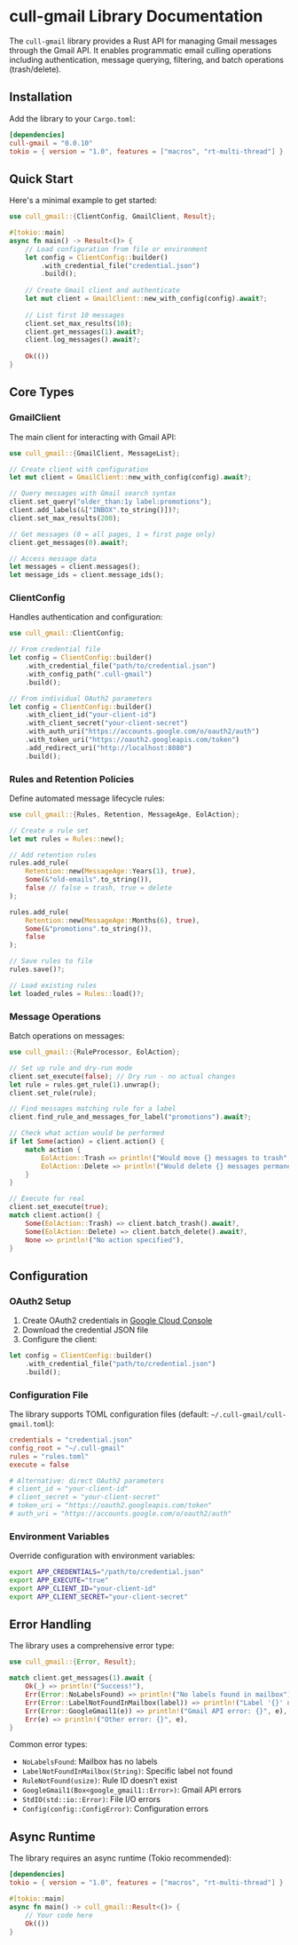 # cull-gmail Library Documentation

The `cull-gmail` library provides a Rust API for managing Gmail messages through the Gmail API. It enables programmatic email culling operations including authentication, message querying, filtering, and batch operations (trash/delete).

## Installation

Add the library to your `Cargo.toml`:

```toml
[dependencies]
cull-gmail = "0.0.10"
tokio = { version = "1.0", features = ["macros", "rt-multi-thread"] }
```

## Quick Start

Here's a minimal example to get started:

```rust
use cull_gmail::{ClientConfig, GmailClient, Result};

#[tokio::main]
async fn main() -> Result<()> {
    // Load configuration from file or environment
    let config = ClientConfig::builder()
        .with_credential_file("credential.json")
        .build();
    
    // Create Gmail client and authenticate
    let mut client = GmailClient::new_with_config(config).await?;
    
    // List first 10 messages
    client.set_max_results(10);
    client.get_messages(1).await?;
    client.log_messages().await?;
    
    Ok(())
}
```

## Core Types

### GmailClient

The main client for interacting with Gmail API:

```rust
use cull_gmail::{GmailClient, MessageList};

// Create client with configuration
let mut client = GmailClient::new_with_config(config).await?;

// Query messages with Gmail search syntax
client.set_query("older_than:1y label:promotions");
client.add_labels(&["INBOX".to_string()])?;
client.set_max_results(200);

// Get messages (0 = all pages, 1 = first page only)
client.get_messages(0).await?;

// Access message data
let messages = client.messages();
let message_ids = client.message_ids();
```

### ClientConfig

Handles authentication and configuration:

```rust
use cull_gmail::ClientConfig;

// From credential file
let config = ClientConfig::builder()
    .with_credential_file("path/to/credential.json")
    .with_config_path(".cull-gmail")
    .build();

// From individual OAuth2 parameters
let config = ClientConfig::builder()
    .with_client_id("your-client-id")
    .with_client_secret("your-client-secret")
    .with_auth_uri("https://accounts.google.com/o/oauth2/auth")
    .with_token_uri("https://oauth2.googleapis.com/token")
    .add_redirect_uri("http://localhost:8080")
    .build();
```

### Rules and Retention Policies

Define automated message lifecycle rules:

```rust
use cull_gmail::{Rules, Retention, MessageAge, EolAction};

// Create a rule set
let mut rules = Rules::new();

// Add retention rules
rules.add_rule(
    Retention::new(MessageAge::Years(1), true),
    Some(&"old-emails".to_string()),
    false // false = trash, true = delete
);

rules.add_rule(
    Retention::new(MessageAge::Months(6), true),
    Some(&"promotions".to_string()),
    false
);

// Save rules to file
rules.save()?;

// Load existing rules
let loaded_rules = Rules::load()?;
```

### Message Operations

Batch operations on messages:

```rust
use cull_gmail::{RuleProcessor, EolAction};

// Set up rule and dry-run mode
client.set_execute(false); // Dry run - no actual changes
let rule = rules.get_rule(1).unwrap();
client.set_rule(rule);

// Find messages matching rule for a label
client.find_rule_and_messages_for_label("promotions").await?;

// Check what action would be performed
if let Some(action) = client.action() {
    match action {
        EolAction::Trash => println!("Would move {} messages to trash", client.messages().len()),
        EolAction::Delete => println!("Would delete {} messages permanently", client.messages().len()),
    }
}

// Execute for real
client.set_execute(true);
match client.action() {
    Some(EolAction::Trash) => client.batch_trash().await?,
    Some(EolAction::Delete) => client.batch_delete().await?,
    None => println!("No action specified"),
}
```

## Configuration

### OAuth2 Setup

1. Create OAuth2 credentials in [Google Cloud Console](https://console.cloud.google.com/)
2. Download the credential JSON file
3. Configure the client:

```rust
let config = ClientConfig::builder()
    .with_credential_file("path/to/credential.json")
    .build();
```

### Configuration File

The library supports TOML configuration files (default: `~/.cull-gmail/cull-gmail.toml`):

```toml
credentials = "credential.json"
config_root = "~/.cull-gmail"
rules = "rules.toml"
execute = false

# Alternative: direct OAuth2 parameters
# client_id = "your-client-id"
# client_secret = "your-client-secret"
# token_uri = "https://oauth2.googleapis.com/token"
# auth_uri = "https://accounts.google.com/o/oauth2/auth"
```

### Environment Variables

Override configuration with environment variables:

```bash
export APP_CREDENTIALS="/path/to/credential.json"
export APP_EXECUTE="true"
export APP_CLIENT_ID="your-client-id"
export APP_CLIENT_SECRET="your-client-secret"
```

## Error Handling

The library uses a comprehensive error type:

```rust
use cull_gmail::{Error, Result};

match client.get_messages(1).await {
    Ok(_) => println!("Success!"),
    Err(Error::NoLabelsFound) => println!("No labels found in mailbox"),
    Err(Error::LabelNotFoundInMailbox(label)) => println!("Label '{}' not found", label),
    Err(Error::GoogleGmail1(e)) => println!("Gmail API error: {}", e),
    Err(e) => println!("Other error: {}", e),
}
```

Common error types:
- `NoLabelsFound`: Mailbox has no labels
- `LabelNotFoundInMailbox(String)`: Specific label not found
- `RuleNotFound(usize)`: Rule ID doesn't exist
- `GoogleGmail1(Box<google_gmail1::Error>)`: Gmail API errors
- `StdIO(std::io::Error)`: File I/O errors
- `Config(config::ConfigError)`: Configuration errors

## Async Runtime

The library requires an async runtime (Tokio recommended):

```toml
[dependencies]
tokio = { version = "1.0", features = ["macros", "rt-multi-thread"] }
```

```rust
#[tokio::main]
async fn main() -> cull_gmail::Result<()> {
    // Your code here
    Ok(())
}
```

